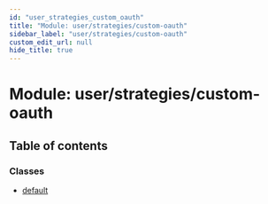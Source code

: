 ```yaml
---
id: "user_strategies_custom_oauth"
title: "Module: user/strategies/custom-oauth"
sidebar_label: "user/strategies/custom-oauth"
custom_edit_url: null
hide_title: true
---
```


# Module: user/strategies/custom-oauth

## Table of contents

### Classes

- [default](../classes/user_strategies_custom_oauth.default.md)
